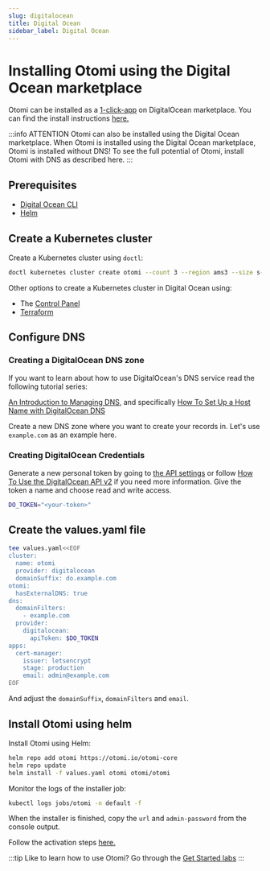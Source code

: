 ```yaml
---
slug: digitalocean
title: Digital Ocean
sidebar_label: Digital Ocean
---
```


# Installing Otomi using the Digital Ocean marketplace

Otomi can be installed as a [1-click-app](https://marketplace.digitalocean.com/apps/otomi?refcode=476bfcac9ec9&action=deploy) on DigitalOcean marketplace. You can find the install instructions [here.](https://marketplace.digitalocean.com/apps/otomi)

:::info ATTENTION
Otomi can also be installed using the Digital Ocean  marketplace. When Otomi is installed using the Digital Ocean marketplace, Otomi is installed without DNS! To see the full potential of Otomi, install Otomi with DNS as described here.
:::

## Prerequisites

- [Digital Ocean CLI](https://docs.digitalocean.com/reference/doctl/how-to/install/)
- [Helm](https://kubernetes.io/docs/tasks/tools/)

## Create a Kubernetes cluster

Create a Kubernetes cluster using `doctl`:

```bash
doctl kubernetes cluster create otomi --count 3 --region ams3 --size s-4vcpu-8gb --version 1.27.6-do.0
```

Other options to create a Kubernetes cluster in Digital Ocean using:

- The [Control Panel](https://docs.digitalocean.com/products/kubernetes/how-to/create-clusters/)
- [Terraform](https://registry.terraform.io/providers/digitalocean/digitalocean/latest/docs/resources/kubernetes_cluster)

## Configure DNS

### Creating a DigitalOcean DNS zone

If you want to learn about how to use DigitalOcean's DNS service read the following tutorial series:

[An Introduction to Managing DNS](https://www.digitalocean.com/community/tutorial_series/an-introduction-to-managing-dns), and specifically [How To Set Up a Host Name with DigitalOcean DNS](https://www.digitalocean.com/community/tutorials/how-to-set-up-a-host-name-with-digitalocean)

Create a new DNS zone where you want to create your records in. Let's use `example.com` as an example here.

### Creating DigitalOcean Credentials

Generate a new personal token by going to [the API settings](https://cloud.digitalocean.com/settings/api/tokens) or follow [How To Use the DigitalOcean API v2](https://www.digitalocean.com/community/tutorials/how-to-use-the-digitalocean-api-v2) if you need more information. Give the token a name and choose read and write access.

```bash
DO_TOKEN="<your-token>"
```

## Create the values.yaml file

```bash
tee values.yaml<<EOF
cluster:
  name: otomi
  provider: digitalocean
  domainSuffix: do.example.com
otomi:
  hasExternalDNS: true
dns:
  domainFilters: 
    - example.com
  provider:
    digitalocean:
      apiToken: $DO_TOKEN
apps:
  cert-manager:
    issuer: letsencrypt
    stage: production
    email: admin@example.com
EOF
```

And adjust the `domainSuffix`, `domainFilters` and `email`.

## Install Otomi using helm

Install Otomi using Helm:

```bash
helm repo add otomi https://otomi.io/otomi-core
helm repo update
helm install -f values.yaml otomi otomi/otomi
```

Monitor the logs of the installer job:

```bash
kubectl logs jobs/otomi -n default -f
```

When the installer is finished, copy the `url` and `admin-password` from the console output.

Follow the activation steps [here.](https://otomi.io/docs/get-started/activation)

:::tip
Like to learn how to use Otomi? Go through the [Get Started labs](../labs/overview.md)
:::